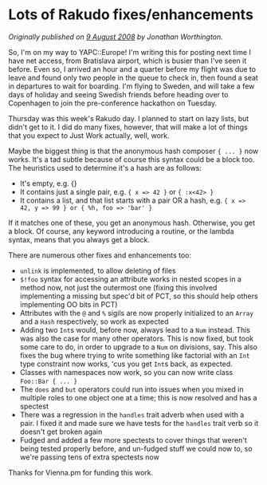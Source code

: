 # Lots of Rakudo fixes/enhancements
    
*Originally published on [9 August 2008](https://use-perl.github.io/user/JonathanWorthington/journal/37140/) by Jonathan Worthington.*

So, I'm on my way to YAPC::Europe! I'm writing this for posting next time I have net access, from Bratislava airport, which is busier than I've seen it before. Even so, I arrived an hour and a quarter before my flight was due to leave and found only two people in the queue to check in, then found a seat in departures to wait for boarding. I'm flying to Sweden, and will take a few days of holiday and seeing Swedish friends before heading over to Copenhagen to join the pre-conference hackathon on Tuesday.

Thursday was this week's Rakudo day. I planned to start on lazy lists, but didn't get to it. I did do many fixes, however, that will make a lot of things that you expect to Just Work actually, well, work.

Maybe the biggest thing is that the anonymous hash composer `{ ... }` now works. It's a tad subtle because of course this syntax could be a block too. The heuristics used to determine it's a hash are as follows:

- It's empty, e.g. {}
- It contains just a single pair, e.g. `{ x => 42 }` or `{ :x<42> }`
- It contains a list, and that list starts with a pair OR a hash, e.g. `{ x => 42, y => 99 } or { %h, foo => 'bar' }`

If it matches one of these, you get an anonymous hash. Otherwise, you get a block. Of course, any keyword introducing a routine, or the lambda syntax, means that you always get a block.

There are numerous other fixes and enhancements too:

- `unlink` is implemented, to allow deleting of files
- `$!foo` syntax for accessing an attribute works in nested scopes in a method now, not just the outermost one (fixing this involved implementing a missing but spec'd bit of PCT, so this should help others implementing OO bits in PCT)
- Attributes with the `@` and `%` sigils are now properly initialized to an `Array` and a `Hash` respectively, so work as expected
- Adding two `Int`s would, before now, always lead to a `Num` instead. This was also the case for many other operators. This is now fixed, but took some care to do, in order to upgrade to a `Num` on divisions, say. This also fixes the bug where trying to write something like factorial with an `Int` type constraint now works, 'cus you get `Int`s back, as expected.
- Classes with namespaces now work, so you can now write class `Foo::Bar { ... }`
- The `does` and `but` operators could run into issues when you mixed in multiple roles to one object one at a time; this is now resolved and has a spectest
- There was a regression in the `handles` trait adverb when used with a pair. I fixed it and made sure we have tests for the `handles` trait verb so it doesn't get broken again
- Fudged and added a few more spectests to cover things that weren't being tested properly before, and un-fudged stuff we could now to, so we're passing tens of extra spectests now

Thanks for Vienna.pm for funding this work.
